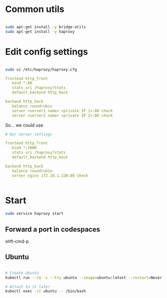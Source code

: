 
# Common utils

```bash

sudo apt-get install -y bridge-utils
sudo apt-get install -y haproxy

```

# Edit config settings

```bash

sudo vi /etc/haproxy/haproxy.cfg


```



```yaml
frontend http_front
   bind *:80
   stats uri /haproxy?stats
   default_backend http_back

backend http_back
   balance roundrobin
   server <server1 name> <private IP 1>:80 check
   server <server2 name> <private IP 2>:80 check
```

So... we could use

```yaml
# Our server settings

frontend http_front
   bind *:3000
   stats uri /haproxy?stats
   default_backend http_back

backend http_back
   balance roundrobin
   server nginx 172.18.1.128:80 check
   
```

# Start

```bash
sudo service haproxy start

```

## Forward a port in codespaces


shft-cmd-p



## Ubuntu

```bash

# Create ubuntu
kubectl run --rm -i --tty ubuntu --image=ubuntu:latest --restart=Never -- bash -il

# Attach to it later
kubectl exec -it ubuntu -- /bin/bash

```